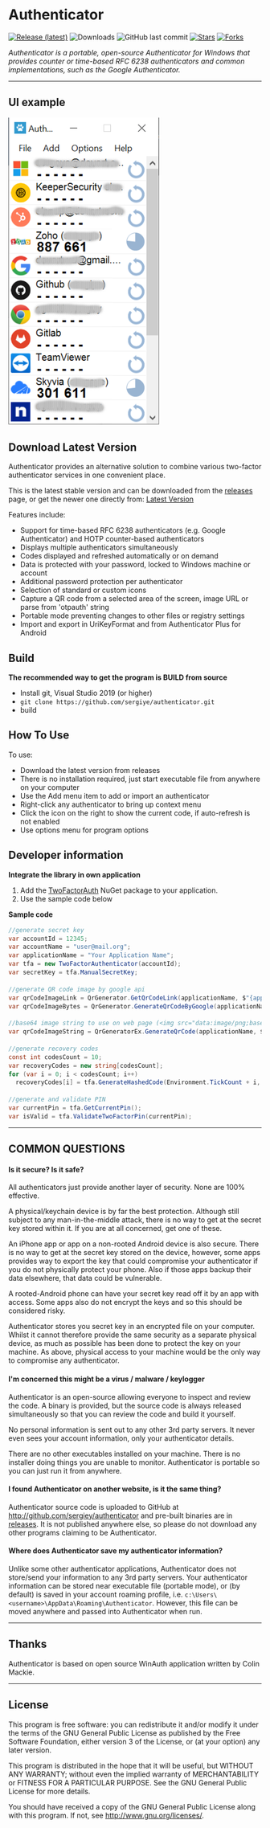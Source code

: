 # Authenticator

[![Release (latest)](https://img.shields.io/github/v/release/sergiye/authenticator?style=for-the-badge)](https://github.com/sergiye/authenticator/releases/latest)
![Downloads](https://img.shields.io/github/downloads/sergiye/authenticator/total?style=for-the-badge&color=ff4f42)
![GitHub last commit](https://img.shields.io/github/last-commit/sergiye/authenticator?style=for-the-badge&color=00AD00)
[![Stars](https://img.shields.io/github/stars/sergiye/authenticator?style=for-the-badge)](https://github.com/sergiye/authenticator/stargazers)
[![Forks](https://img.shields.io/github/forks/sergiye/authenticator?style=for-the-badge)](https://github.com/sergiye/authenticator/forks)

*Authenticator is a portable, open-source Authenticator for Windows that provides counter or time-based RFC 6238 authenticators and common implementations, such as the Google Authenticator.*

----
## UI example 

[<img src="https://github.com/sergiye/authenticator/raw/master/preview.png" alt="preview" width="300"/>](https://github.com/sergiye/authenticator/releases)


## Download Latest Version

Authenticator provides an alternative solution to combine various two-factor authenticator services in one convenient place.

This is the latest stable version and can be downloaded from the [releases](https://github.com/sergiye/authenticator/releases) page, or get the newer one directly from:
[Latest Version](https://github.com/sergiye/authenticator/releases/latest)

Features include:

  * Support for time-based RFC 6238 authenticators (e.g. Google Authenticator) and HOTP counter-based authenticators
  * Displays multiple authenticators simultaneously
  * Codes displayed and refreshed automatically or on demand
  * Data is protected with your password, locked to Windows machine or account
  * Additional password protection per authenticator
  * Selection of standard or custom icons
  * Capture a QR code from a selected area of the screen, image URL or parse from 'otpauth' string
  * Portable mode preventing changes to other files or registry settings
  * Import and export in UriKeyFormat and from Authenticator Plus for Android 

## Build

**The recommended way to get the program is BUILD from source**
- Install git, Visual Studio 2019 (or higher)
- `git clone https://github.com/sergiye/authenticator.git`
- build


## How To Use

To use:
  * Download the latest version from releases
  * There is no installation required, just start executable file from anywhere on your computer
  * Use the Add menu item to add or import an authenticator
  * Right-click any authenticator to bring up context menu
  * Click the icon on the right to show the current code, if auto-refresh is not enabled
  * Use options menu for program options

## Developer information
**Integrate the library in own application**
1. Add the [TwoFactorAuth](https://www.nuget.org/packages/TwoFactorAuth/) NuGet package to your application.
2. Use the sample code below

**Sample code**
```c#
//generate secret key
var accountId = 12345;
var accountName = "user@mail.org";
var applicationName = "Your Application Name";
var tfa = new TwoFactorAuthenticator(accountId);
var secretKey = tfa.ManualSecretKey;

//generate QR code image by google api
var qrCodeImageLink = QrGenerator.GetQrCodeLink(applicationName, $"{applicationName} - {accountName}", secretKey);
var qrCodeImageBytes = QrGenerator.GenerateQrCodeByGoogle(applicationName, $"{applicationName} - {accountName}", secretKey);

//base64 image string to use on web page (<img src="data:image/png;base64, ...) - no internet required
var qrCodeImageString = QrGeneratorEx.GenerateQrCode(applicationName, $"{applicationName} - {accountName}", secretKey);

//generate recovery codes
const int codesCount = 10;
var recoveryCodes = new string[codesCount];
for (var i = 0; i < codesCount; i++)
  recoveryCodes[i] = tfa.GenerateHashedCode(Environment.TickCount + i, 10);

//generate and validate PIN
var currentPin = tfa.GetCurrentPin();
var isValid = tfa.ValidateTwoFactorPin(currentPin);
```

----

## COMMON QUESTIONS

#### Is it secure? Is it safe?

All authenticators just provide another layer of security. None are 100% effective.

A physical/keychain device is by far the best protection. Although still subject to any man-in-the-middle attack, there is no way to get at the secret key stored within it. If you are at all concerned, get one of these.

An iPhone app or app on a non-rooted Android device is also secure. There is no way to get at the secret key stored on the device, however, some apps provides way to export the key that could compromise your authenticator if you do not physically protect your phone. Also if those apps backup their data elsewhere, that data could be vulnerable.

A rooted-Android phone can have your secret key read off it by an app with access. Some apps also do not encrypt the keys and so this should be considered risky.

Authenticator stores you secret key in an encrypted file on your computer. Whilst it cannot therefore provide the same security as a separate physical device, as much as possible has been done to protect the key on your machine. As above, physical access to your machine would be the only way to compromise any authenticator.

#### I'm concerned this might be a virus / malware / keylogger

Authenticator is an open-source allowing everyone to inspect and review the code. A binary is provided, but the source code is always released simultaneously so that you can review the code and build it yourself.

No personal information is sent out to any other 3rd party servers. It never even sees your account information, only your authenticator details.

There are no other executables installed on your machine. There is no installer doing things you are unable to monitor. Authenticator is portable so you can just run it from anywhere.

#### I found Authenticator on another website, is it the same thing?

Authenticator source code is uploaded to GitHub at http://github.com/sergiey/authenticator and pre-built binaries are in [releases](https://github.com/sergiye/authenticator/releases). It is not published anywhere else, so please do not download any other programs claiming to be Authenticator.

#### Where does Authenticator save my authenticator information?

Unlike some other authenticator applications, Authenticator does not store/send your information to any 3rd party servers. Your authenticator information can be stored near executable file (portable mode), or (by default) is saved in your account roaming profile, i.e. `c:\Users\<username>\AppData\Roaming\Authenticator`. However, this file can be moved anywhere and passed into Authenticator when run.

----

## Thanks

Authenticator is based on open source WinAuth application written by Colin Mackie.

----

## License

This program is free software: you can redistribute it and/or modify it under the terms of the GNU General Public License as published by the Free Software Foundation, either version 3 of the License, or (at your option) any later version.

This program is distributed in the hope that it will be useful, but WITHOUT ANY WARRANTY; without even the implied warranty of MERCHANTABILITY or FITNESS FOR A PARTICULAR PURPOSE.  See the GNU General Public License for more details.

You should have received a copy of the GNU General Public License  along with this program.  If not, see http://www.gnu.org/licenses/.
